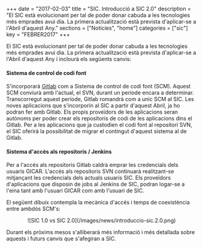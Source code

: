 +++
date        = "2017-02-03"
title       = "SIC. Introducció a SIC 2.0"
description = "El SIC està evolucionant per tal de poder donar cabuda a les tecnologies més emprades avui dia. La primera actualització està prevista d'aplicar-se a l'Abril d'aquest Any."
sections    = ["Notícies", "home"]
categories  = ["sic"]
key         = "FEBRER2017"
+++

El SIC està evolucionant per tal de poder donar cabuda a les tecnologies més emprades avui dia. La primera actualització està prevista d'aplicar-se a l'Abril d'aquest Any i inclourà els següents canvis:


#### **Sistema de control de codi font**

S'incorporarà [Gitlab](https://about.gitlab.com/) com a Sistema de control de codi font (SCM). Aquest SCM conviurà amb l'actual, el SVN, durant un període encara a determinar. Transcorregut aquest període, Gitlab romandrà com a unic SCM al SIC.
Les noves aplicacions que s'incorporin al SIC a partir d'aquest Abril, ja ho podran fer amb Gitlab. Els propis proveïdors de les aplicacions seran autònoms per poder crear els repositoris de codi de les aplicacions dins el Gitlab.
Per a les aplicacions que ja custodien el codi font al repositori SVN, el SIC oferirà la possibilitat de migrar el contingut d'aquest sistema al de Gitlab.

#### **Sistema d'accés als repositoris / Jenkins**

Per a l'accés als repositoris Gitlab caldrà emprar les credencials dels usuaris GICAR. L'accés als repositoris SVN continuarà realitzant-se mitjançant les credencials dels actuals usuaris SIC.
Els proveïdors d'aplicacions que disposin de jobs al Jenkins de SIC, podran logar-se a l'eina tant amb l'usuari GICAR com amb l'usuari de SIC.


El següent dibuix contempla la mecànica d'accés i temps de coexistència entre ambdós SCM's:

<center>![SIC 1.0 vs SIC 2.0](/images/news/introduccio-sic.2.0.png)</center>

Durant els pròxims mesos s'alliberarà més informació i més detallada sobre aquests i futurs canvis que s'afegiran a SIC.

